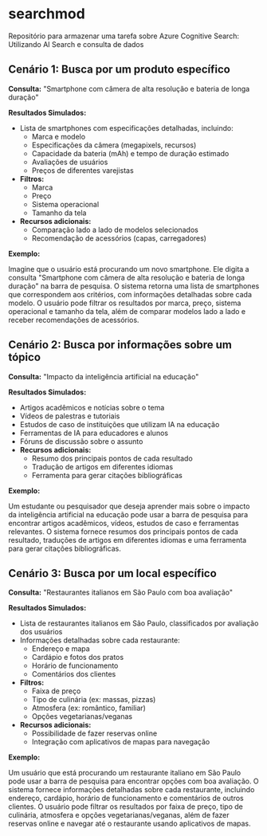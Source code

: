 # searchmod
Repositório para armazenar uma tarefa sobre Azure Cognitive Search: Utilizando AI Search e consulta de dados

## Cenário 1: Busca por um produto específico

**Consulta:** "Smartphone com câmera de alta resolução e bateria de longa duração"

**Resultados Simulados:**

* Lista de smartphones com especificações detalhadas, incluindo:
    * Marca e modelo
    * Especificações da câmera (megapixels, recursos)
    * Capacidade da bateria (mAh) e tempo de duração estimado
    * Avaliações de usuários
    * Preços de diferentes varejistas
* **Filtros:**
    * Marca
    * Preço
    * Sistema operacional
    * Tamanho da tela
* **Recursos adicionais:**
    * Comparação lado a lado de modelos selecionados
    * Recomendação de acessórios (capas, carregadores)

**Exemplo:**

Imagine que o usuário está procurando um novo smartphone. Ele digita a consulta "Smartphone com câmera de alta resolução e bateria de longa duração" na barra de pesquisa. O sistema retorna uma lista de smartphones que correspondem aos critérios, com informações detalhadas sobre cada modelo. O usuário pode filtrar os resultados por marca, preço, sistema operacional e tamanho da tela, além de comparar modelos lado a lado e receber recomendações de acessórios.

## Cenário 2: Busca por informações sobre um tópico

**Consulta:** "Impacto da inteligência artificial na educação"

**Resultados Simulados:**

* Artigos acadêmicos e notícias sobre o tema
* Vídeos de palestras e tutoriais
* Estudos de caso de instituições que utilizam IA na educação
* Ferramentas de IA para educadores e alunos
* Fóruns de discussão sobre o assunto
* **Recursos adicionais:**
    * Resumo dos principais pontos de cada resultado
    * Tradução de artigos em diferentes idiomas
    * Ferramenta para gerar citações bibliográficas

**Exemplo:**

Um estudante ou pesquisador que deseja aprender mais sobre o impacto da inteligência artificial na educação pode usar a barra de pesquisa para encontrar artigos acadêmicos, vídeos, estudos de caso e ferramentas relevantes. O sistema fornece resumos dos principais pontos de cada resultado, traduções de artigos em diferentes idiomas e uma ferramenta para gerar citações bibliográficas.

## Cenário 3: Busca por um local específico

**Consulta:** "Restaurantes italianos em São Paulo com boa avaliação"

**Resultados Simulados:**

* Lista de restaurantes italianos em São Paulo, classificados por avaliação dos usuários
* Informações detalhadas sobre cada restaurante:
    * Endereço e mapa
    * Cardápio e fotos dos pratos
    * Horário de funcionamento
    * Comentários dos clientes
* **Filtros:**
    * Faixa de preço
    * Tipo de culinária (ex: massas, pizzas)
    * Atmosfera (ex: romântico, familiar)
    * Opções vegetarianas/veganas
* **Recursos adicionais:**
    * Possibilidade de fazer reservas online
    * Integração com aplicativos de mapas para navegação

**Exemplo:**

Um usuário que está procurando um restaurante italiano em São Paulo pode usar a barra de pesquisa para encontrar opções com boa avaliação. O sistema fornece informações detalhadas sobre cada restaurante, incluindo endereço, cardápio, horário de funcionamento e comentários de outros clientes. O usuário pode filtrar os resultados por faixa de preço, tipo de culinária, atmosfera e opções vegetarianas/veganas, além de fazer reservas online e navegar até o restaurante usando aplicativos de mapas.
